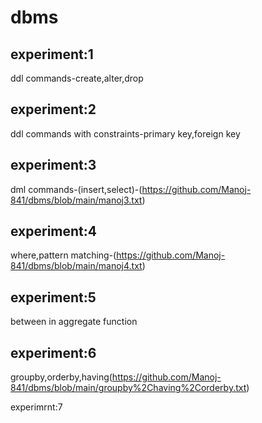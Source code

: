 # dbms
## experiment:1
ddl commands-create,alter,drop

## experiment:2
ddl commands with constraints-primary key,foreign key

## experiment:3
dml commands-(insert,select)-(https://github.com/Manoj-841/dbms/blob/main/manoj3.txt)
             
## experiment:4
where,pattern matching-(https://github.com/Manoj-841/dbms/blob/main/manoj4.txt)

## experiment:5
between in aggregate function

## experiment:6
groupby,orderby,having(https://github.com/Manoj-841/dbms/blob/main/groupby%2Chaving%2Corderby.txt)

experimrnt:7

